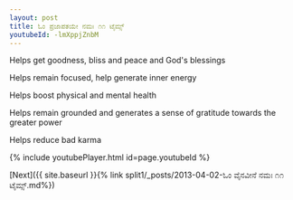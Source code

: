 ```yaml
---
layout: post
title: ಓಂ ಪ್ರಜಾಪತಯೇ ನಮಃ ೧೧ ಟೈಮ್ಸ್
youtubeId: -lmXppjZnbM
---
```

 
 
Helps get goodness, bliss and peace and God's blessings
 
Helps remain focused, help generate inner energy 
 
Helps boost physical and mental health 
 
Helps remain grounded and generates a sense of gratitude towards the greater power 
 
Helps reduce bad karma
 
 
 
 


{% include youtubePlayer.html id=page.youtubeId %}
 
[Next]({{ site.baseurl }}{% link  split1/_posts/2013-04-02-ಓಂ ವೈನವೀನೆ ನಮಃ ೧೧ ಟೈಮ್ಸ್.md%})
 
